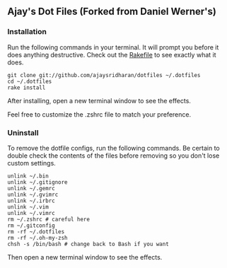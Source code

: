 ## Ajay's Dot Files (Forked from Daniel Werner's)

### Installation

Run the following commands in your terminal. It will prompt you before it does anything destructive. Check out the [Rakefile](https://github.com/dwerner/dotfiles/blob/custom-bash-zsh/Rakefile) to see exactly what it does.

```terminal
git clone git://github.com/ajaysridharan/dotfiles ~/.dotfiles
cd ~/.dotfiles
rake install
```

After installing, open a new terminal window to see the effects.

Feel free to customize the .zshrc file to match your preference.

### Uninstall

To remove the dotfile configs, run the following commands. Be certain to double check the contents of the files before removing so you don't lose custom settings.

```
unlink ~/.bin
unlink ~/.gitignore
unlink ~/.gemrc
unlink ~/.gvimrc
unlink ~/.irbrc
unlink ~/.vim
unlink ~/.vimrc
rm ~/.zshrc # careful here
rm ~/.gitconfig
rm -rf ~/.dotfiles
rm -rf ~/.oh-my-zsh
chsh -s /bin/bash # change back to Bash if you want
```

Then open a new terminal window to see the effects.
